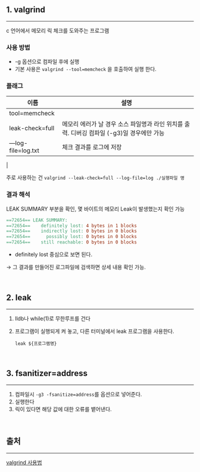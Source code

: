 ## 1. valgrind

---

c 언어에서 메모리 릭 체크를 도와주는 프로그램

### 사용 방법

- -g 옵션으로 컴파일 후에 실행
- 기본 사용은 `valgrind --tool=memcheck` 을 호출하여 실행 한다.

### 플래그

|이름|설명|
|---|---|
|tool=memcheck||
|leak-check=full|메모리 에러가 날 경우 소스 파일명과 라인 위치를 출력. 디버깅 컴파일 (-g3)일 경우에만 가능
|—log-file=log.txt|체크 결과를 로그에 저장|
|

주로 사용하는 건 `valgrind --leak-check=full --log-file=log ./실행파일 명`

### 결과 해석

LEAK SUMMARY 부분을 확인, 몇 바이트의 메모리 Leak이 발생했는지 확인 가능

```makefile
==72654== LEAK SUMMARY:
==72654==    definitely lost: 4 bytes in 1 blocks
==72654==    indirectly lost: 0 bytes in 0 blocks
==72654==      possibly lost: 0 bytes in 0 blocks
==72654==    still reachable: 0 bytes in 0 blocks
```

- definitely lost 중심으로 보면 된다.

→ 그 결과를 만들어진 로그파일에 검색하면 상세 내용 확인 가능.

<br>

## 2. leak

---

1. lldb나 while(1)로 무한루프를 건다
2. 프로그램이 실행되게 켜 놓고, 다른 터미널에서 leak 프로그램을 사용한다.

    `leak ${프로그램명}`

<br>

## 3. fsanitizer=address

---

1. 컴파일시 `-g3 -fsanitize=address`를 옵션으로 넣어준다.
2. 실행한다
3. 릭이 있다면 해당 값에 대한 오류를 뱉어낸다.

<br>

## 출처
---

[valgrind 사용법](https://stormaa.tistory.com/5)
